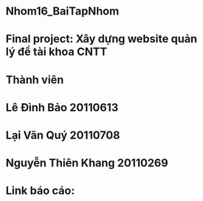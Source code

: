 # Nhom16_BaiTapNhom
# Final project: Xây dựng website quản lý đề tài khoa CNTT	
# Thành viên
# Lê Đình Bảo 20110613
# Lại Văn Quý 20110708
# Nguyễn Thiên Khang 20110269
# Link báo cáo:
